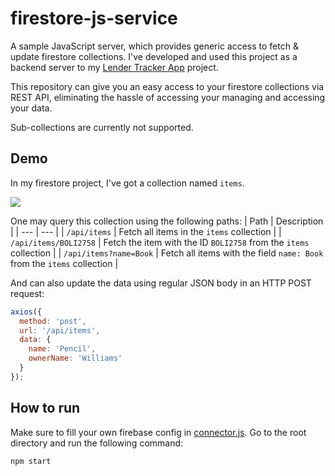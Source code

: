 # firestore-js-service
A sample JavaScript server, which provides generic access to fetch & update firestore collections.
I've developed and used this project as a backend server to my [Lender Tracker App](https://github.com/itaizelther/LenderTracker-client) project.

This repository can give you an easy access to your firestore collections via REST API, eliminating the hassle of accessing your managing and accessing your data.

Sub-collections are currently not supported.

## Demo
In my firestore project, I've got a collection named `items`.

<img src="https://github.com/itaizelther/firestore-js-service/assets/10050676/8902cd51-42c6-4142-b1eb-9c388dcbba12">


One may query this collection using the following paths:
| Path | Description |
| --- | --- |
| `/api/items` | Fetch all items in the `items` collection |
| `/api/items/BOLI2758` | Fetch the item with the ID `BOLI2758` from the `items` collection |
| `/api/items?name=Book` | Fetch all items with the field `name: Book` from the `items` collection |

And can also update the data using regular JSON body in an HTTP POST request:
```js
axios({
  method: 'post',
  url: '/api/items',
  data: {
    name: 'Pencil',
    ownerName: 'Williams'
  }
});
```

## How to run
Make sure to fill your own firebase config in [connector.js](db/connector.js).
Go to the root directory and run the following command:
```
npm start
```
